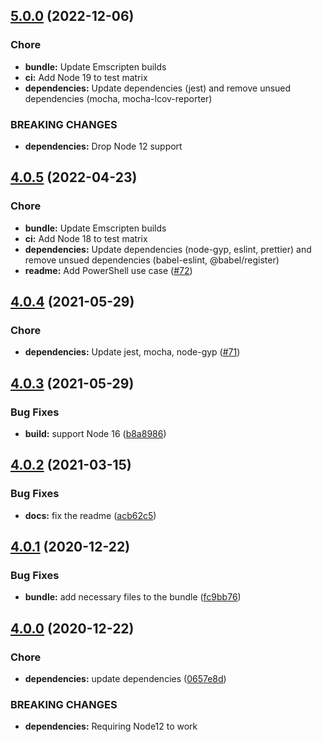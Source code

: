 ## [5.0.0](https://github.com/nfroidure/ttf2woff2/compare/v4.0.5...v5.0.0) (2022-12-06)

### Chore

- **bundle:** Update Emscripten builds
- **ci:** Add Node 19 to test matrix
- **dependencies:** Update dependencies (jest) and remove unsued dependencies
  (mocha, mocha-lcov-reporter)

### BREAKING CHANGES

- **dependencies:** Drop Node 12 support

## [4.0.5](https://github.com/nfroidure/ttf2woff2/compare/v4.0.4...v4.0.5) (2022-04-23)

### Chore

- **bundle:** Update Emscripten builds
- **ci:** Add Node 18 to test matrix
- **dependencies:** Update dependencies (node-gyp, eslint, prettier) and remove
  unsued dependencies (babel-eslint, @babel/register)
- **readme:** Add PowerShell use case
  ([#72](https://github.com/nfroidure/ttf2woff2/pull/72))

## [4.0.4](https://github.com/nfroidure/ttf2woff2/compare/v4.0.3...v4.0.4) (2021-05-29)

### Chore

- **dependencies:** Update jest, mocha, node-gyp
  ([#71](https://github.com/nfroidure/ttf2woff2/pull/71))

## [4.0.3](https://github.com/nfroidure/ttf2woff2/compare/v4.0.2...v4.0.3) (2021-05-29)

### Bug Fixes

- **build:** support Node 16
  ([b8a8986](https://github.com/nfroidure/ttf2woff2/commit/b8a898636b5d66e55bc1344caa15a03f49c46b59))

## [4.0.2](https://github.com/nfroidure/ttf2woff2/compare/v4.0.1...v4.0.2) (2021-03-15)

### Bug Fixes

- **docs:** fix the readme
  ([acb62c5](https://github.com/nfroidure/ttf2woff2/commit/acb62c579974b510a4d824ee5a6fed74923f3935))

## [4.0.1](https://github.com/nfroidure/ttf2woff2/compare/v4.0.0...v4.0.1) (2020-12-22)

### Bug Fixes

- **bundle:** add necessary files to the bundle
  ([fc9bb76](https://github.com/nfroidure/ttf2woff2/commit/fc9bb76fa8a51b55a81aec5a7a8efb72722860cc))

## [4.0.0](https://github.com/nfroidure/ttf2woff2/compare/v3.0.0...v4.0.0) (2020-12-22)

### Chore

- **dependencies:** update dependencies
  ([0657e8d](https://github.com/nfroidure/ttf2woff2/commit/0657e8df60fa5b984406cf0d33b86c64c759a2c8))

### BREAKING CHANGES

- **dependencies:** Requiring Node12 to work
